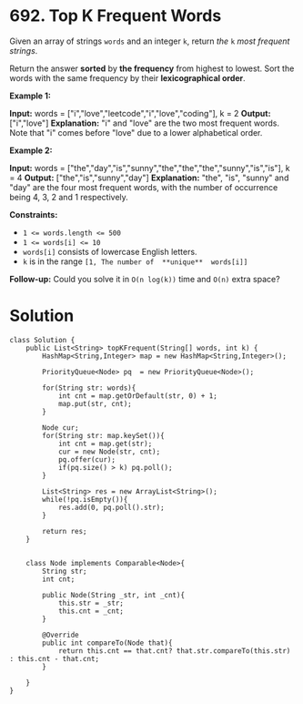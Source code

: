 # 692. Top K Frequent Words
Given an array of strings  `words`  and an integer  `k`, return  _the_ `k` _most frequent strings_.

Return the answer  **sorted**  by  **the frequency**  from highest to lowest. Sort the words with the same frequency by their  **lexicographical order**.

**Example 1:**

**Input:** words = ["i","love","leetcode","i","love","coding"], k = 2
**Output:** ["i","love"]
**Explanation:** "i" and "love" are the two most frequent words.
Note that "i" comes before "love" due to a lower alphabetical order.

**Example 2:**

**Input:** words = ["the","day","is","sunny","the","the","the","sunny","is","is"], k = 4
**Output:** ["the","is","sunny","day"]
**Explanation:** "the", "is", "sunny" and "day" are the four most frequent words, with the number of occurrence being 4, 3, 2 and 1 respectively.

**Constraints:**

-   `1 <= words.length <= 500`
-   `1 <= words[i] <= 10`
-   `words[i]`  consists of lowercase English letters.
-   `k`  is in the range  `[1, The number of  **unique**  words[i]]`

**Follow-up:**  Could you solve it in  `O(n log(k))`  time and  `O(n)`  extra space?

# Solution
```
class Solution {
    public List<String> topKFrequent(String[] words, int k) {
        HashMap<String,Integer> map = new HashMap<String,Integer>();
        
        PriorityQueue<Node> pq  = new PriorityQueue<Node>();
        
        for(String str: words){
            int cnt = map.getOrDefault(str, 0) + 1;
            map.put(str, cnt);
        }
        
        Node cur;
        for(String str: map.keySet()){
            int cnt = map.get(str);
            cur = new Node(str, cnt);
            pq.offer(cur);
            if(pq.size() > k) pq.poll();
        }
        
        List<String> res = new ArrayList<String>();
        while(!pq.isEmpty()){
            res.add(0, pq.poll().str);
        }
        
        return res;
    }
    
    
    class Node implements Comparable<Node>{
        String str;
        int cnt;
        
        public Node(String _str, int _cnt){
            this.str = _str;
            this.cnt = _cnt;
        }
        
        @Override
        public int compareTo(Node that){
            return this.cnt == that.cnt? that.str.compareTo(this.str) : this.cnt - that.cnt;
        }
        
    }
}
```
